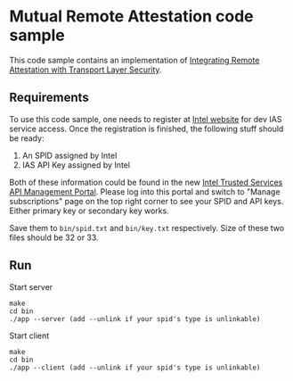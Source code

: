 # Mutual Remote Attestation code sample

This code sample contains an implementation of [Integrating Remote Attestation with Transport Layer Security](https://github.com/cloud-security-research/sgx-ra-tls/blob/master/whitepaper.pdf).

## Requirements

To use this code sample, one needs to register at [Intel website](https://api.portal.trustedservices.intel.com/EPID-attestation) for dev IAS service access. Once the registration is finished, the following stuff should be ready:

1. An SPID assigned by Intel
2. IAS API Key assigned by Intel

Both of these information could be found in the new [Intel Trusted Services API Management Portal](https://api.portal.trustedservices.intel.com/developer). Please log into this portal and switch to "Manage subscriptions" page on the top right corner to see your SPID and API keys. Either primary key or secondary key works.

Save them to `bin/spid.txt` and `bin/key.txt` respectively. Size of these two files should be 32 or 33.

## Run

Start server

```
make
cd bin
./app --server (add --unlink if your spid's type is unlinkable)
```

Start client 

```
make
cd bin
./app --client (add --unlink if your spid's type is unlinkable)
```

